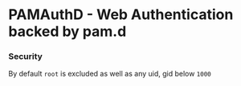 # PAMAuthD - Web Authentication backed by pam.d

### Security

By default `root` is excluded as well as any uid, gid below `1000`